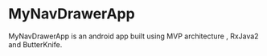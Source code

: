 # MyNavDrawerApp

MyNavDrawerApp is an android app built using MVP architecture , RxJava2 and ButterKnife.

